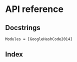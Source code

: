 # API reference

## Docstrings

```@autodocs
Modules = [GoogleHashCode2014]
```

## Index

```@index
```
